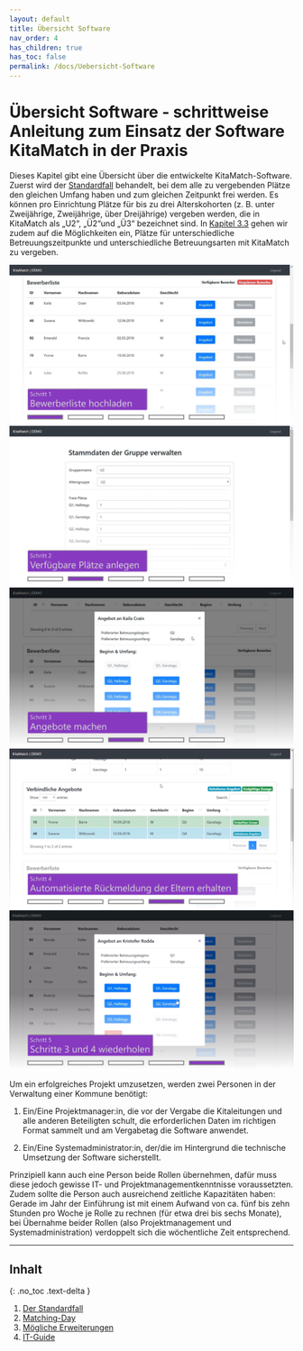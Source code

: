 ```yaml
---
layout: default
title: Übersicht Software
nav_order: 4
has_children: true
has_toc: false
permalink: /docs/Uebersicht-Software
---
```


# Übersicht Software - schrittweise Anleitung zum Einsatz der Software KitaMatch in der Praxis

Dieses Kapitel gibt eine Übersicht über die entwickelte KitaMatch-Software. Zuerst wird der [Standardfall](/docs/Uebersicht-Software/Der-Standardfall) behandelt, bei dem alle zu vergebenden Plätze den gleichen Umfang haben und zum gleichen Zeitpunkt frei werden. Es können pro Einrichtung Plätze für bis zu drei Alterskohorten (z. B. unter Zweijährige, Zweijährige, über Dreijährige) vergeben werden, die in KitaMatch als „U2“, „Ü2“und „Ü3“ bezeichnet sind. In [Kapitel 3.3](/docs/Uebersicht-Software/Moegliche-Erweiterungen) gehen wir zudem auf die Möglichkeiten ein, Plätze für unterschiedliche Betreuungszeitpunkte und unterschiedliche Betreuungsarten mit KitaMatch zu vergeben.

<!-- Slider main container -->
<div class="swiper-container swiper">
  <!-- Additional required wrapper -->
  <div class="swiper-wrapper">
    <!-- Slides -->
    <div class="swiper-slide"><img src="../../assets/images/1_Screen.png"/></div>
    <div class="swiper-slide"><img src="../../assets/images/2_Screen.png"/></div>
    <div class="swiper-slide"><img src="../../assets/images/3_Screen.png"/></div>
    <div class="swiper-slide"><img src="../../assets/images/4_Screen.png"/></div>
    <div class="swiper-slide"><img src="../../assets/images/5_Screen.png"/></div>
</div>
  <!-- If we need pagination -->
  <div class="swiper-pagination"></div>

  <!-- If we need navigation buttons -->
  <div class="swiper-button-prev swiper-button-black"></div>
  <div class="swiper-button-next swiper-button-black"></div>

</div>

Um ein erfolgreiches Projekt umzusetzen, werden zwei Personen in der Verwaltung einer Kommune benötigt: 

  1. Ein/Eine Projektmanager:in, die vor der Vergabe die Kitaleitungen und alle anderen Beteiligten schult, die erforderlichen Daten im richtigen Format sammelt und am Vergabetag die Software anwendet. 

  2. Ein/Eine Systemadministrator:in, der/die im Hintergrund die technische Umsetzung der Software sicherstellt.

Prinzipiell kann auch eine Person beide Rollen übernehmen, dafür muss diese jedoch gewisse IT- und Projektmanagementkenntnisse voraussetzten. Zudem sollte die Person auch ausreichend zeitliche Kapazitäten haben: Gerade im Jahr der Einführung ist mit einem Aufwand von ca. fünf bis zehn Stunden pro Woche je Rolle zu rechnen (für etwa drei bis sechs Monate), bei Übernahme beider Rollen (also Projektmanagement und Systemadministration) verdoppelt sich die wöchentliche Zeit entsprechend.


---


## Inhalt
{: .no_toc .text-delta }

1. [Der Standardfall](/docs/Uebersicht-Software/Der-Standardfall)
2. [Matching-Day](/docs/Uebersicht-Software/Matching-Day)
3. [Mögliche Erweiterungen](/docs/Uebersicht-Software/Moegliche-Erweiterungen)
4. [IT-Guide](/docs/Uebersicht-Software/IT-Guide)
